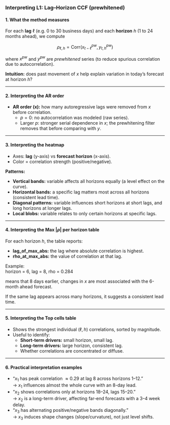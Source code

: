 ### Interpreting L1: Lag–Horizon CCF (prewhitened)

#### 1. What the method measures
For each **lag** $\ell$ (e.g. 0 to 30 business days) and each **horizon** $h$ (1 to 24 months ahead), we compute

$$
\rho_{\ell,h} = \mathrm{Corr}(x_{t-\ell}^{pw},\, y_{t,h}^{pw})
$$

where $x^{pw}$ and $y^{pw}$ are *prewhitened* series (to reduce spurious correlation due to autocorrelation).

**Intuition:** does past movement of $x$ help explain variation in today’s forecast at horizon $h$?

---

#### 2. Interpreting the AR order
- **AR order (x):** how many autoregressive lags were removed from $x$ before correlation.  
  - $p=0$: no autocorrelation was modeled (raw series).  
  - Larger $p$: stronger serial dependence in $x$; the prewhitening filter removes that before comparing with $y$.

---

#### 3. Interpreting the heatmap
- Axes: **lag** (y-axis) vs **forecast horizon** (x-axis).  
- Color = correlation strength (positive/negative).

**Patterns:**
- **Vertical bands:** variable affects all horizons equally (a level effect on the curve).  
- **Horizontal bands:** a specific lag matters most across all horizons (consistent lead time).  
- **Diagonal patterns:** variable influences short horizons at short lags, and long horizons at longer lags.  
- **Local blobs:** variable relates to only certain horizons at specific lags.

---

#### 4. Interpreting the Max $|\rho|$ per horizon table
For each horizon $h$, the table reports:
- **lag\_of\_max\_abs:** the lag where absolute correlation is highest.  
- **rho\_at\_max\_abs:** the value of correlation at that lag.

Example:  
horizon = 6, lag = 8, rho = 0.284

means that 8 days earlier, changes in $x$ are most associated with the 6-month ahead forecast.

If the same lag appears across many horizons, it suggests a consistent lead time.

---

#### 5. Interpreting the Top cells table
- Shows the strongest individual $(\ell,h)$ correlations, sorted by magnitude.  
- Useful to identify:
  - **Short-term drivers:** small horizon, small lag.  
  - **Long-term drivers:** large horizon, consistent lag.  
  - Whether correlations are concentrated or diffuse.

---

#### 6. Practical interpretation examples
- “$x_1$ has peak correlation $\approx 0.29$ at lag 8 across horizons 1–12.”  
  → $x_1$ influences almost the whole curve with an 8-day lead.  
- “$x_2$ shows correlations only at horizons 18–24, lags 15–20.”  
  → $x_2$ is a long-term driver, affecting far-end forecasts with a 3–4 week delay.  
- “$x_3$ has alternating positive/negative bands diagonally.”  
  → $x_3$ induces shape changes (slope/curvature), not just level shifts.
